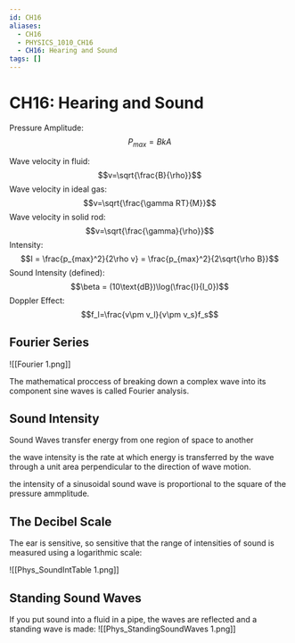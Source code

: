 ```yaml
---
id: CH16
aliases:
  - CH16
  - PHYSICS_1010_CH16
  - CH16: Hearing and Sound
tags: []
---
```


# CH16: Hearing and Sound

Pressure Amplitude:
$$P_{max}=BkA$$

Wave velocity in fluid:
$$v=\sqrt{\frac{B}{\rho}}$$
Wave velocity in ideal gas:
$$v=\sqrt{\frac{\gamma RT}{M}}$$
Wave velocity in solid rod:
$$v=\sqrt{\frac{\gamma}{\rho}}$$
Intensity:
$$I = \frac{p_{max}^2}{2\rho v} = \frac{p_{max}^2}{2\sqrt{\rho B}}$$
Sound Intensity (defined):
$$\beta = (10\text{dB})\log(\frac{I}{I_0})$$
Doppler Effect:
$$f_l=\frac{v\pm v_l}{v\pm v_s}f_s$$

## Fourier Series

![[Fourier 1.png]]

The mathematical proccess of breaking down a complex wave into its component sine waves is called Fourier analysis.

## Sound Intensity

Sound Waves transfer energy from one region of space to another

the wave intensity is the rate at which energy is transferred by the wave through a unit area perpendicular to the direction of wave motion.

the intensity of a sinusoidal sound wave is proportional to the square of the pressure ammplitude.

## The Decibel Scale

The ear is sensitive, so sensitive that the range of intensities of sound is measured using a logarithmic scale:


![[Phys_SoundIntTable 1.png]]
## Standing Sound Waves

If you put sound into a fluid in a pipe, the waves are reflected and a standing wave is made:
![[Phys_StandingSoundWaves 1.png]]

